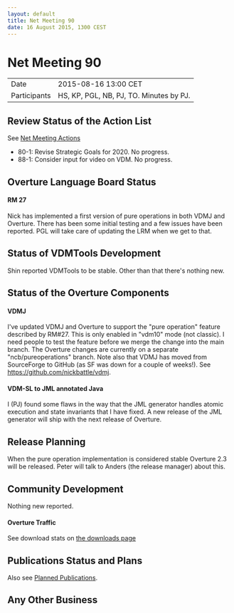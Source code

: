 ```yaml
---
layout: default
title: Net Meeting 90
date: 16 August 2015, 1300 CEST
---
```


<script src="http://code.jquery.com/jquery-1.11.1.min.js">
</script>
<script src="/javascripts/edit.js"></script>
<script>setEditButonNm();</script>

# Net Meeting 90

|||
|---|---|
| Date | 2015-08-16 13:00 CET |
| Participants | HS, KP, PGL, NB, PJ, TO.  Minutes by PJ. |


## Review Status of the Action List

See [Net Meeting Actions](https://github.com/overturetool/overturetool.github.io/issues?q=is%3Aopen+is%3Aissue+label%3A%22action+net-meeting%22)

* 80-1: Revise Strategic Goals for 2020. No progress.
* 88-1: Consider input for video on VDM. No progress.

## Overture Language Board Status

#### RM 27

Nick has implemented a first version of pure operations in both VDMJ and Overture. There has been some initial testing and a few issues have been reported. PGL will take care of updating the LRM when we get to that.


## Status of VDMTools Development

Shin reported VDMTools to be stable. Other than that there's nothing new.


##  Status of the Overture Components

#### VDMJ

I've updated VDMJ and Overture to support the "pure operation" feature described by RM#27. This is only enabled in "vdm10" mode (not classic). I need people to test the feature before we merge the change into the main branch. The Overture changes are currently on a separate "ncb/pureoperations" branch. Note also that VDMJ has moved from SourceForge to GitHub (as SF was down for a couple of weeks!). See https://github.com/nickbattle/vdmj.

#### VDM-SL to JML annotated Java

I (PJ) found some flaws in the way that the JML generator handles atomic execution and state invariants that I have fixed. A new release of the JML generator will ship with the next release of Overture.

##  Release Planning

When the pure operation implementation is considered stable Overture 2.3 will be released. Peter will talk to Anders (the release manager) about this.

##  Community Development

Nothing new reported.

#### Overture Traffic

See download stats on [the downloads page](http://overturetool.org/download/)

##  Publications Status and Plans

Also see [Planned Publications](http://overturetool.org/publications/PlannedPublications.html).

##  Any Other Business

<div id="edit_page_div"></div>
